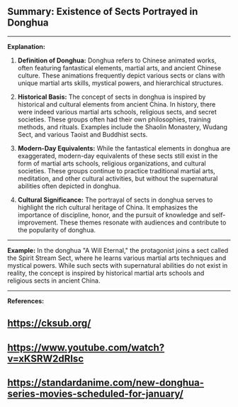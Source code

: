 ## Summary: Existence of Sects Portrayed in Donghua
---
**Explanation:**
1. **Definition of Donghua:**
   Donghua refers to Chinese animated works, often featuring fantastical elements, martial arts, and ancient Chinese culture. These animations frequently depict various sects or clans with unique martial arts skills, mystical powers, and hierarchical structures.

2. **Historical Basis:**
   The concept of sects in donghua is inspired by historical and cultural elements from ancient China. In history, there were indeed various martial arts schools, religious sects, and secret societies. These groups often had their own philosophies, training methods, and rituals. Examples include the Shaolin Monastery, Wudang Sect, and various Taoist and Buddhist sects.

3. **Modern-Day Equivalents:**
   While the fantastical elements in donghua are exaggerated, modern-day equivalents of these sects still exist in the form of martial arts schools, religious organizations, and cultural societies. These groups continue to practice traditional martial arts, meditation, and other cultural activities, but without the supernatural abilities often depicted in donghua.

4. **Cultural Significance:**
   The portrayal of sects in donghua serves to highlight the rich cultural heritage of China. It emphasizes the importance of discipline, honor, and the pursuit of knowledge and self-improvement. These themes resonate with audiences and contribute to the popularity of donghua.

---
**Example:**
In the donghua "A Will Eternal," the protagonist joins a sect called the Spirit Stream Sect, where he learns various martial arts techniques and mystical powers. While such sects with supernatural abilities do not exist in reality, the concept is inspired by historical martial arts schools and religious sects in ancient China.

---
**References:**
## https://cksub.org/ ##
## https://www.youtube.com/watch?v=xKSRW2dRIsc ##
## https://standardanime.com/new-donghua-series-movies-scheduled-for-january/ ##

